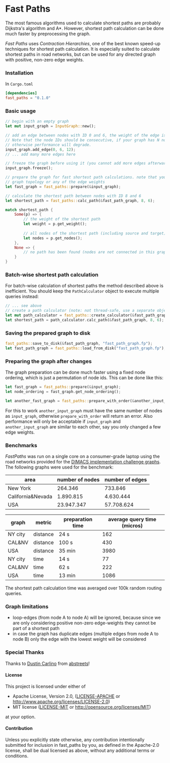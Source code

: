 # Fast Paths

The most famous algorithms used to calculate shortest paths are probably Dijkstra's algorithm and A*. However, shortest path calculation can be done much faster by preprocessing the graph.

*Fast Paths* uses *Contraction Hierarchies*, one of the best known speed-up techniques for shortest path calculation. It is especially suited to calculate shortest paths in road networks, but can be used for any directed graph with positive, non-zero edge weights.

### Installation

In `Cargo.toml`

```toml
[dependencies]
fast_paths = "0.1.0"

```
### Basic usage

```rust
// begin with an empty graph
let mut input_graph = InputGraph::new();

// add an edge between nodes with ID 0 and 6, the weight of the edge is 12.
// Note that the node IDs should be consecutive, if your graph has N nodes use 0...N-1 as node IDs,
// otherwise performance will degrade.
input_graph.add_edge(0, 6, 12);
// ... add many more edges here

// freeze the graph before using it (you cannot add more edges afterwards, unless you call thaw() first)
input_graph.freeze();

// prepare the graph for fast shortest path calculations. note that you have to do this again if you want to change the
// graph topology or any of the edge weights
let fast_graph = fast_paths::prepare(&input_graph);

// calculate the shortest path between nodes with ID 8 and 6 
let shortest_path = fast_paths::calc_path(&fast_path_graph, 8, 6);

match shortest_path {
    Some(p) => {
        // the weight of the shortest path
        let weight = p.get_weight();
        
        // all nodes of the shortest path (including source and target)
        let nodes = p.get_nodes();
    },
    None => {
        // no path has been found (nodes are not connected in this graph)
    }
}


```

### Batch-wise shortest path calculation

For batch-wise calculation of shortest paths the method described above is inefficient. You should keep the `PathCalculator` object to execute multiple queries instead:

```rust
// ... see above
// create a path calculator (note: not thread-safe, use a separate object per thread)
let mut path_calculator = fast_paths::create_calculator(&fast_path_graph);
let shortest_path = path_calculator.calc_path(&fast_path_graph, 8, 6);
```

### Saving the prepared graph to disk 

```rust
fast_paths::save_to_disk(&fast_path_graph, "fast_path_graph.fp");
let fast_path_graph = fast_paths::load_from_disk("fast_path_graph.fp");
```

### Preparing the graph after changes

The graph preparation can be done much faster using a fixed node ordering, which is just a permutation of node ids. This can be done like this:

```rust
let fast_graph = fast_paths::prepare(&input_graph);
let node_ordering = fast_graph.get_node_ordering();

let another_fast_graph = fast_paths::prepare_with_order(&another_input_graph, &node_ordering);
```

For this to work `another_input_graph` must have the same number of nodes as `input_graph`, otherwise `prepare_with_order` will return an error. Also performance will only be acceptable if `input_graph` and `another_input_graph` are similar to each other, say you only changed a few edge weights. 
 
### Benchmarks

*FastPaths* was run on a single core on a consumer-grade laptop using the road networks provided for the [DIMACS implementation challenge graphs](http://users.diag.uniroma1.it/challenge9/download.shtml). The following graphs were used for the benchmark:

|area|number of nodes|number of edges|
|-|-|-|
|New York|264.346|733.846|
|California&Nevada|1.890.815|4.630.444|
|USA|23.947.347|57.708.624|

|graph|metric|preparation time|average query time (micros)|
|-|-|-|-|
|NY city|distance|24 s|162|
|CAL&NV|distance|100 s|430|
|USA|distance|35 min|3980|
|NY city|time|14 s|77|
|CAL&NV|time|62 s|222|
|USA|time|13 min|1086|

The shortest path calculation time was averaged over 100k random routing queries.
  
### Graph limitations 

- loop-edges (from node A to node A) will be ignored, because since we are only considering positive non-zero edge-weights they cannot be part of a shortest path 
- in case the graph has duplicate edges (multiple edges from node A to node B) only the edge with the lowest weight will be considered

### Special Thanks

Thanks to [Dustin Carlino](http://github.com/dabreegster) from [abstreets](http://github.com/dabreegster/abstreet)!


#### License

This project is licensed under either of

 * Apache License, Version 2.0, ([LICENSE-APACHE](LICENSE-APACHE) or
   http://www.apache.org/licenses/LICENSE-2.0)
 * MIT license ([LICENSE-MIT](LICENSE-MIT) or
   http://opensource.org/licenses/MIT)

at your option.

#### Contribution

Unless you explicitly state otherwise, any contribution intentionally submitted
for inclusion in fast_paths by you, as defined in the Apache-2.0 license, shall be
dual licensed as above, without any additional terms or conditions.
